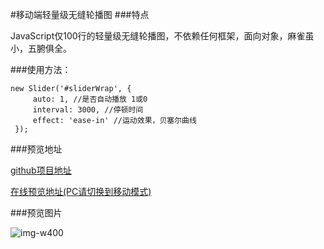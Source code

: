 #移动端轻量级无缝轮播图
###特点

JavaScript仅100行的轻量级无缝轮播图，不依赖任何框架，面向对象，麻雀虽小，五腑俱全。

###使用方法：

```
new Slider('#sliderWrap', {
     auto: 1, //是否自动播放 1或0
     interval: 3000, //停顿时间
     effect: 'ease-in' //运动效果，贝塞尔曲线
 });
```

###预览地址

[github项目地址](https://github.com/jawil/slider/tree/master/Mobile-Phone)

[在线预览地址(PC请切换到移动模式)](http://codepen.io/jawil/full/gmLwEz/)

###预览图片

![img-w400](http://ww1.sinaimg.cn/mw690/a660cab2gy1fder4zd3uvj20hs0vkjsa)


